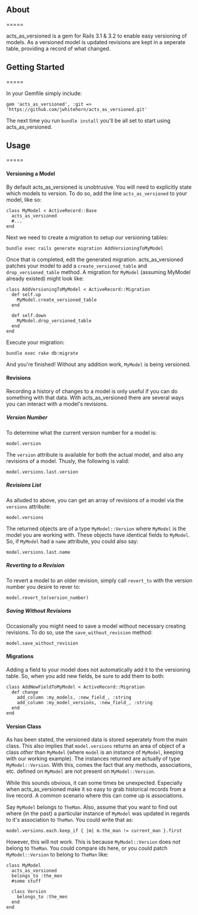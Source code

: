 ## About ##
=====

acts_as_versioned is a gem for Rails 3.1 & 3.2 to enable easy versioning of models. As a versioned model is updated revisions are kept in a seperate table, providing a record of what changed.

## Getting Started ##
=====

In your Gemfile simply include:

    gem 'acts_as_versioned', :git => 'https://github.com/jwhitehorn/acts_as_versioned.git'
    
The next time you run `bundle install` you'll be all set to start using acts_as_versioned.  

## Usage ##
=====

#### Versioning a Model ####
By default acts_as_versioned is unobtrusive. You will need to explicitly state which models to version. To do so, add the line `acts_as_versioned` to your model, like so:

    class MyModel < ActiveRecord::Base
      acts_as_versioned
      #...
    end
    
Next we need to create a migration to setup our versioning tables:

    bundle exec rails generate migration AddVersioningToMyModel
    
Once that is completed, edit the generated migration. acts_as_versioned patches your model to add a `create_versioned_table` and `drop_versioned_table` method. A migration for `MyModel` (assuming MyModel already existed) might look like:

    class AddVersioningToMyModel < ActiveRecord::Migration
      def self.up
        MyModel.create_versioned_table
      end

      def self.down
        MyModel.drop_versioned_table
      end
    end

Execute your migration:
    
    bundle exec rake db:migrate
    
And you're finished! Without any addition work, `MyModel` is being versioned.

#### Revisions ####

Recording a history of changes to a model is only useful if you can do something with that data. With acts_as_versioned there are several ways you can interact with a model's revisions.

##### Version Number #####
To determine what the current version number for a model is:

    model.version

The `version` attribute is available for both the actual model, and also any revisions of a model. Thusly, the following is valid:

    model.versions.last.version

##### Revisions List #####
As alluded to above, you can get an array of revisions of a model via the `versions` attribute:

    model.versions
    
The returned objects are of a type `MyModel::Version` where `MyModel` is the model you are working with. These objects have identical fields to `MyModel`. So, if `MyModel` had a `name` attribute, you could also say:

    model.versions.last.name

##### Reverting to a Revision #####
To revert a model to an older revision, simply call `revert_to` with the version number you desire to rever to:

    model.revert_to(version_number)

##### Saving Without Revisions #####
Occasionally you might need to save a model without necessary creating revisions. To do so, use the `save_without_revision` method:
    
    model.save_without_revision


#### Migrations ####
Adding a field to your model does not automatically add it to the versioning table. So, when you add new fields, be sure to add them to both:

    class AddNewFieldToMyModel < ActiveRecord::Migration
      def change
        add_column :my_models, :new_field_, :string
        add_column :my_model_versions, :new_field_, :string
      end
    end

#### Version Class ####
As has been stated, the versioned data is stored seperately from the main class. This also implies that `model.versions` returns an area of object of a class _other_ than `MyModel` (where `model` is an instance of `MyModel`, keeping with our working example). The instances returned are actually of type `MyModel::Version`. With this, comes the fact that any methods, associations, etc. defined on `MyModel` are not present on `MyModel::Version`.

While this sounds obvious, it can some times be unexpected. Especially when acts_as_versioned make it so easy to grab historical records from a live record. A common scenario where this can come up is associations.

Say `MyModel` belongs to `TheMan`. Also, assume that you want to find out where (in the past) a particular instance of `MyModel` was updated in regards to it's association to `TheMan`. You could write that as:  
    
    model.versions.each.keep_if { |m| m.the_man != current_man }.first
    
However, this will not work. This is because `MyModel::Version` does _not_ belong to `TheMan`. You could compare ids here, or you could patch `MyModel::Version` to belong to `TheMan` like:

    class MyModel
      acts_as_versioned
      belongs_to :the_men
      #some stuff
      
      class Version
        belongs_to :the_men
      end
    end